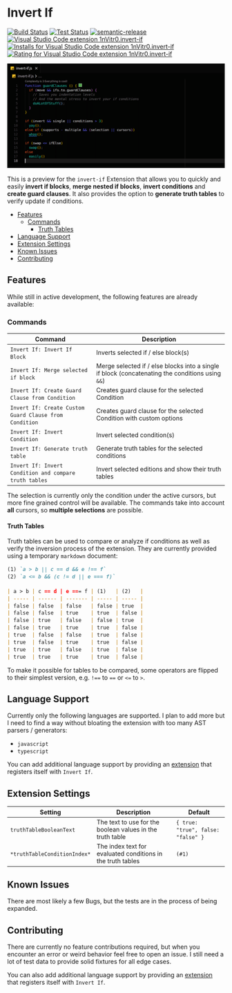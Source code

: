 # Invert If

[![Build Status](https://img.shields.io/github/workflow/status/1nVitr0/plugin-vscode-invert-if/Release)](https://github.com/1nVitr0/plugin-vscode-invert-if/actions/workflows/release.yml)
[![Test Status](https://img.shields.io/github/workflow/status/1nVitr0/plugin-vscode-invert-if/Tests?label=tests)](https://github.com/1nVitr0/plugin-vscode-invert-if/actions/workflows/test.yml)
[![semantic-release](https://img.shields.io/badge/%20%20%F0%9F%93%A6%F0%9F%9A%80-semantic--release-e10079.svg)](https://github.com/semantic-release/semantic-release)
[![Visual Studio Code extension 1nVitr0.invert-if](https://vsmarketplacebadge.apphb.com/version/1nVitr0.invert-if.svg)](https://marketplace.visualstudio.com/items?itemName=1nVitr0.invert-if)
[![Installs for Visual Studio Code extension 1nVitr0.invert-if](https://vsmarketplacebadge.apphb.com/installs/1nVitr0.invert-if.svg)](https://marketplace.visualstudio.com/items?itemName=1nVitr0.invert-if)
[![Rating for Visual Studio Code extension 1nVitr0.invert-if](https://vsmarketplacebadge.apphb.com/rating/1nVitr0.invert-if.svg)](https://marketplace.visualstudio.com/items?itemName=1nVitr0.invert-if)


![Demo of Extension](packages/main/resources/demo.gif)

This is a preview for the `invert-if` Extension that allows you to quickly and easily **invert if blocks**, **merge nested if blocks**, **invert conditions** and **create guard clauses**.  It also provides the option to **generate truth tables** to verify update if conditions.

- [Features](#features)
  - [Commands](#commands)
    - [Truth Tables](#truth-tables)
- [Language Support](#language-support)
- [Extension Settings](#extension-settings)
- [Known Issues](#known-issues)
- [Contributing](#contributing)

## Features

While still in active development, the following features are already available:

### Commands



| Command                                                | Description                                                                                      |
| ------------------------------------------------------ | ------------------------------------------------------------------------------------------------ |
| `Invert If: Invert If Block`                           | Inverts selected if / else block(s)                                                              |
| `Invert If: Merge selected if block`                   | Merge selected if / else blocks into a single if block (concatenating the conditions using `&&`) |
| `Invert If: Create Guard Clause from Condition`        | Creates guard clause for the selected Condition                                                  |
| `Invert If: Create Custom Guard Clause from Condition` | Creates guard clause for the selected Condition with custom options                              |
| `Invert If: Invert Condition`                          | Invert selected condition(s)                                                                     |
| `Invert If: Generate truth table`                      | Generate truth tables for the selected conditions                                                |
| `Invert If: Invert Condition and compare truth tables` | Invert selected editions and show their truth tables                                             |

The selection is currently only the condition under the active cursors, but more fine grained control will be available. The commands take into account **all** cursors, so **multiple selections** are possible.

#### Truth Tables

Truth tables can be used to compare or analyze if conditions as well as verify the inversion process of the extension. They are currently provided using a temporary `markdown` document:

```markdown
(1) `a > b || c == d && e !== f`
(2) `a <= b && (c != d || e === f)`

| a > b | c == d | e === f | (1)   | (2)   |
| ----- | ------ | ------- | ----- | ----- |
| false | false  | false   | false | true  |
| false | false  | true    | true  | false |
| false | true   | false   | false | true  |
| false | true   | true    | true  | false |
| true  | false  | false   | true  | false |
| true  | false  | true    | true  | false |
| true  | true   | false   | true  | false |
| true  | true   | true    | true  | false |
```

To make it possible for tables to be compared, some operators are flipped to their simplest version, e.g. `!==` to `==` or `<=` to `>`.

## Language Support

Currently only the following languages are supported. I plan to add more but I need to find a way without bloating the extension with too many AST parsers / generators:

- `javascript`
- `typescript`

You can add additional language support by providing an [extension](packages/main/CONTRIBUTING.md) that registers itself with `Invert If`.

## Extension Settings

| Setting                      | Description                                                 | Default                            |
| ---------------------------- | ----------------------------------------------------------- | ---------------------------------- |
| `truthTableBooleanText`      | The text to use for the boolean values in the truth table   | `{ true: "true", false: "false" }` |
| `*truthTableConditionIndex*` | The index text for evaluated conditions in the truth tables | `(#1)`                             |

## Known Issues

There are most likely a few Bugs, but the tests are in the process of being expanded.

## Contributing

There are currently no feature contributions required, but when you encounter an error or weird behavior feel free to open an issue. I still need a lot of test data to provide solid fixtures for all edge cases.

You can also add additional language support by providing an [extension](packages/main/CONTRIBUTING.md) that registers itself with `Invert If`.
